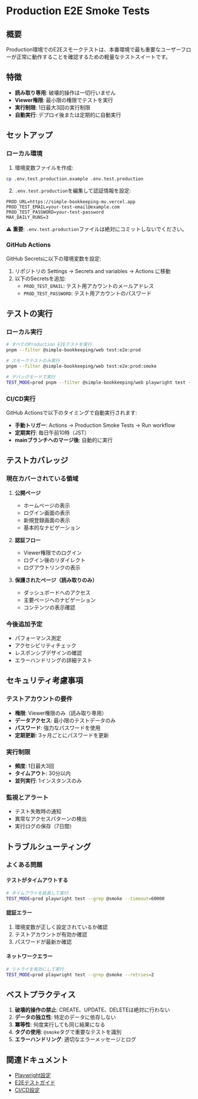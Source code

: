 # Production E2E Smoke Tests

## 概要

Production環境でのE2Eスモークテストは、本番環境で最も重要なユーザーフローが正常に動作することを確認するための軽量なテストスイートです。

## 特徴

- **読み取り専用**: 破壊的操作は一切行いません
- **Viewer権限**: 最小限の権限でテストを実行
- **実行制限**: 1日最大3回の実行制限
- **自動実行**: デプロイ後または定期的に自動実行

## セットアップ

### ローカル環境

1. 環境変数ファイルを作成:

```bash
cp .env.test.production.example .env.test.production
```

2. `.env.test.production`を編集して認証情報を設定:

```env
PROD_URL=https://simple-bookkeeping-mu.vercel.app
PROD_TEST_EMAIL=your-test-email@example.com
PROD_TEST_PASSWORD=your-test-password
MAX_DAILY_RUNS=3
```

⚠️ **重要**: `.env.test.production`ファイルは絶対にコミットしないでください。

### GitHub Actions

GitHub Secretsに以下の環境変数を設定:

1. リポジトリの Settings → Secrets and variables → Actions に移動
2. 以下のSecretsを追加:
   - `PROD_TEST_EMAIL`: テスト用アカウントのメールアドレス
   - `PROD_TEST_PASSWORD`: テスト用アカウントのパスワード

## テストの実行

### ローカル実行

```bash
# すべてのProduction E2Eテストを実行
pnpm --filter @simple-bookkeeping/web test:e2e:prod

# スモークテストのみ実行
pnpm --filter @simple-bookkeeping/web test:e2e:prod:smoke

# デバッグモードで実行
TEST_MODE=prod pnpm --filter @simple-bookkeeping/web playwright test --debug --grep @smoke
```

### CI/CD実行

GitHub Actionsで以下のタイミングで自動実行されます:

- **手動トリガー**: Actions → Production Smoke Tests → Run workflow
- **定期実行**: 毎日午前10時（JST）
- **mainブランチへのマージ後**: 自動的に実行

## テストカバレッジ

### 現在カバーされている領域

1. **公開ページ**
   - ホームページの表示
   - ログイン画面の表示
   - 新規登録画面の表示
   - 基本的なナビゲーション

2. **認証フロー**
   - Viewer権限でのログイン
   - ログイン後のリダイレクト
   - ログアウトリンクの表示

3. **保護されたページ（読み取りのみ）**
   - ダッシュボードへのアクセス
   - 主要ページへのナビゲーション
   - コンテンツの表示確認

### 今後追加予定

- パフォーマンス測定
- アクセシビリティチェック
- レスポンシブデザインの確認
- エラーハンドリングの詳細テスト

## セキュリティ考慮事項

### テストアカウントの要件

- **権限**: Viewer権限のみ（読み取り専用）
- **データアクセス**: 最小限のテストデータのみ
- **パスワード**: 強力なパスワードを使用
- **定期更新**: 3ヶ月ごとにパスワードを更新

### 実行制限

- **頻度**: 1日最大3回
- **タイムアウト**: 30分以内
- **並列実行**: 1インスタンスのみ

### 監視とアラート

- テスト失敗時の通知
- 異常なアクセスパターンの検出
- 実行ログの保存（7日間）

## トラブルシューティング

### よくある問題

#### テストがタイムアウトする

```bash
# タイムアウトを延長して実行
TEST_MODE=prod playwright test --grep @smoke --timeout=60000
```

#### 認証エラー

1. 環境変数が正しく設定されているか確認
2. テストアカウントが有効か確認
3. パスワードが最新か確認

#### ネットワークエラー

```bash
# リトライを有効にして実行
TEST_MODE=prod playwright test --grep @smoke --retries=2
```

## ベストプラクティス

1. **破壊的操作の禁止**: CREATE、UPDATE、DELETEは絶対に行わない
2. **データの独立性**: 特定のデータに依存しない
3. **冪等性**: 何度実行しても同じ結果になる
4. **タグの使用**: `@smoke`タグで重要なテストを識別
5. **エラーハンドリング**: 適切なエラーメッセージとログ

## 関連ドキュメント

- [Playwright設定](../../apps/web/playwright.config.ts)
- [E2Eテストガイド](./README.md)
- [CI/CD設定](../.github/workflows/production-smoke-test.yml)
